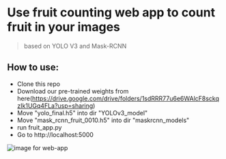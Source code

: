 # Use fruit counting web app to count fruit in your images

> based on YOLO V3 and Mask-RCNN


## How to use:

- Clone this repo 
- Download our pre-trained weights from here(https://drive.google.com/drive/folders/1sdRRR77u6e6WAlcF8sckqzIk1UGq4FLa?usp=sharing)
- Move "yolo_final.h5" into dir "YOLOv3_model"
- Move "mask_rcnn_fruit_0010.h5" into dir "maskrcnn_models"
- run fruit_app.py
- Go to http://localhost:5000


![image for web-app](https://github.com/HaochenQ/Fruit-Recognition-and-Counting/blob/master/web-app/Screen%20Shot%202020-02-24%20at%206.13.50%20am.png)


